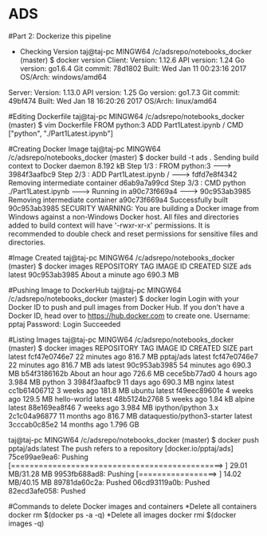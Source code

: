 # ADS

#Part 2: Dockerize this pipeline 

* Checking Version
taj@taj-pc MINGW64 /c/adsrepo/notebooks_docker (master)
$ docker version
Client:
 Version:      1.12.6
 API version:  1.24
 Go version:   go1.6.4
 Git commit:   78d1802
 Built:        Wed Jan 11 00:23:16 2017
 OS/Arch:      windows/amd64

Server:
 Version:      1.13.0
 API version:  1.25
 Go version:   go1.7.3
 Git commit:   49bf474
 Built:        Wed Jan 18 16:20:26 2017
 OS/Arch:      linux/amd64

#Editing Dockerfile
 taj@taj-pc MINGW64 /c/adsrepo/notebooks_docker (master)
$ vim Dockerfile
FROM python:3
ADD Part1Latest.ipynb /
CMD ["python", "./Part1Latest.ipynb"]

#Creating Docker Image
taj@taj-pc MINGW64 /c/adsrepo/notebooks_docker (master)
$ docker build -t ads .
Sending build context to Docker daemon 8.192 kB
Step 1/3 : FROM python:3
 ---> 3984f3aafbc9
Step 2/3 : ADD Part1Latest.ipynb /
 ---> fdfd7e8f4342
Removing intermediate container d6ab9a7a99cd
Step 3/3 : CMD python ./Part1Latest.ipynb
 ---> Running in a90c73f669a4
 ---> 90c953ab3985
Removing intermediate container a90c73f669a4
Successfully built 90c953ab3985
SECURITY WARNING: You are building a Docker image from Windows against a non-Windows Docker host. All files and directories added to build context will have '-rwxr-xr-x' permissions. It is recommended to double check and reset permissions for sensitive files and directories.

#Image Created
taj@taj-pc MINGW64 /c/adsrepo/notebooks_docker (master)
$ docker images
REPOSITORY                    TAG                 IMAGE ID            CREATED              SIZE
ads                           latest              90c953ab3985        About a minute ago   690.3 MB

#Pushing Image to DockerHub
taj@taj-pc MINGW64 /c/adsrepo/notebooks_docker (master)
$ docker login
Login with your Docker ID to push and pull images from Docker Hub. If you don't have a Docker ID, head over to https://hub.docker.com to create one.
Username: pptaj
Password:
Login Succeeded

#Listing Images
taj@taj-pc MINGW64 /c/adsrepo/notebooks_docker (master)
$ docker images
REPOSITORY                    TAG                 IMAGE ID            CREATED             SIZE
part                          latest              fcf47e0746e7        22 minutes ago      816.7 MB
pptaj/ads                     latest              fcf47e0746e7        22 minutes ago      816.7 MB
ads                           latest              90c953ab3985        54 minutes ago      690.3 MB
<none>                        <none>              b54f3186162b        About an hour ago   726.6 MB
<none>                        <none>              cece5bb77ad0        4 hours ago         3.984 MB
python                        3                   3984f3aafbc9        11 days ago         690.3 MB
nginx                         latest              cc1b61406712        3 weeks ago         181.8 MB
ubuntu                        latest              f49eec89601e        4 weeks ago         129.5 MB
hello-world                   latest              48b5124b2768        5 weeks ago         1.84 kB
alpine                        latest              88e169ea8f46        7 weeks ago         3.984 MB
ipython/ipython               3.x                 2c1c04a96877        11 months ago       816.7 MB
dataquestio/python3-starter   latest              3cccab0c85e2        14 months ago       1.796 GB

taj@taj-pc MINGW64 /c/adsrepo/notebooks_docker (master)
$ docker push pptaj/ads:latest
The push refers to a repository [docker.io/pptaj/ads]
75ce99ae9ea6: Pushing [==============================================>    ] 29.01 MB/31.28 MB
9953fb688ad8: Pushing [=================>                                 ] 14.02 MB/40.15 MB
89781da60c2a: Pushed
06cd93119a0b: Pushed
82ecd3afe058: Pushed

#Commands to delete Docker images and containers
*Delete all containers
docker rm $(docker ps -a -q)
*Delete all images
docker rmi $(docker images -q)
